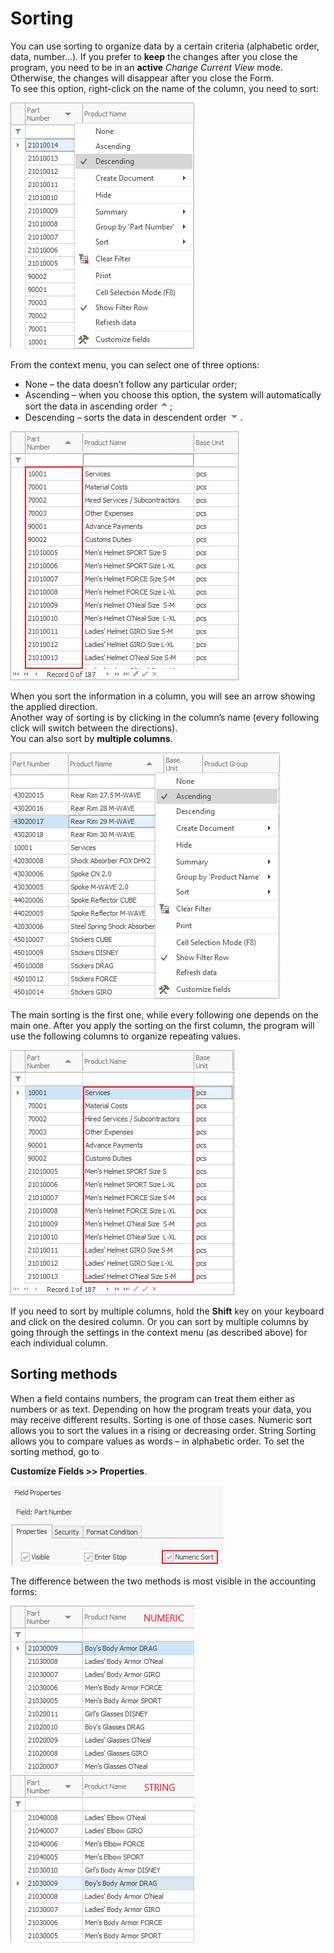 # Sorting

You can use sorting to organize data by a certain criteria (alphabetic order, data, number…). If you prefer to <b>keep</b> the changes after you close the program, you need to be in an **active** *Change Current View* mode. Otherwise, the changes will disappear after you close the Form. <br>
To see this option, right-click on the name of the column, you need to sort:<br>

![Descening](pictures/descening.png)

From the context menu, you can select one of three options:

- None – the data doesn’t follow any particular order;
- Ascending – when you choose this option, the system will automatically sort the data in ascending order ![Up](pictures/up.png);
- Descending – sorts the data in descendent order ![Down](pictures/down.png).

![Sorted main column](pictures/sorted-main-column.png)

When you sort the information in a column, you will see an arrow showing the applied direction. <br>
Another way of sorting is by clicking in the column’s name (every following click will switch between the directions). <br>
You can also sort by <b>multiple columns</b>. 

![Ascening](pictures/ascending.png)

The main sorting is the first one, while every following one depends on the main one. After you apply the sorting on the first column, the program will use the following columns to organize repeating values. 

![Sorted second column](pictures/sorted-second-column.png)

If you need to sort by multiple columns, hold the **Shift** key on your keyboard and click on the desired column. Or you can sort by multiple columns by going through the settings in the context menu (as described above) for each individual column.

## Sorting methods

When a field contains numbers, the program can treat them either as numbers or as text. Depending on how the program treats your data, you may receive different results. Sorting is one of those cases. Numeric sort allows you to sort the values in a rising or decreasing order. String Sorting allows you to compare values as words – in alphabetic order. To set the sorting method, go to

<b>Customize Fields >> Properties</b>.

![Numeric sort](pictures/numeric-sort.png)

The difference between the two methods is most visible in the accounting forms:

![Numeric Sorted Form](pictures/numeric-sorted-form.png) ![String Sorted Form](pictures/string-sorted-fort.png)
